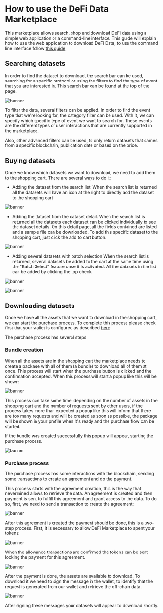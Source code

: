 # How to use the DeFi Data Marketplace
This marketplace allows search, shop and download DeFi data using a simple web application or a command-line interface. This guide will explain how to use the web application to download DeFi Data, to use the command line interface follow [this guide](https://defi.mumbai.nevermined.rocks/cli)

## Searching datasets
In order to find the dataset to download, the search bar can be used, searching for a specific protocol or using the filters to find the type of event that you are interested in. This search bar can be found at the top of the page. 

![banner](./assets/searchbar.png)

To filter the data, several filters can be applied. In order to find the event type that we're looking for, the category filter can be used. With it, we can specify which specific type of event we want to search for. These events are the different types of user interactions that are currently supported in the marketplace. 

Also, other advanced filters can be used, to only return datasets that cames from a specific blockchain, publication date or based on the price. 

## Buying datasets
Once we know which datasets we want to download, we need to add them to the shopping cart. There are several ways to do it: 

- Adding the dataset from the search list.
When the search list is returned all the datasets will have an icon at the right to directly add the dataset to the shopping cart

![banner](./assets/add_to_cart.png)


- Adding the dataset from the dataset detail.
When the search list is returned all the datasets each dataset can be clicked individually to see the dataset details. On this detail page, all the fields contained are listed and a sample file can be downloaded. To add this specific dataset to the shopping cart, just click the add to cart button.

![banner](./assets/add_to_cart_detail.png)


- Adding several datasets with batch selection
When the search list is returned, several datasets be added to the cart at the same time using the "Batch Select" feature once it is activated. All the datasets in the list can be added by clicking the top check.  

![banner](./assets/batch_select.png)

![banner](./assets/batch_selected.png)


## Downloading datasets
Once we have all the assets that we want to download in the shopping cart, we can start the purchase process. To complete this process please check first that your wallet is configured as described [here](./Payment.md)

The purchase process has several steps

### Bundle creation
When all the assets are in the shopping cart the marketplace needs to create a package with all of them (a bundle) to download all of them at once. This process will start when the purchase button is clicked and the confirmation accepted. When this process will start a popup like this will be shown:

![banner](./assets/bundle_profile.png)

This process can take some time, depending on the number of assets in the shopping cart and the number of requests sent by other users, if the process takes more than expected a popup like this will inform that there are too many requests and will be created as soon as possible, the package will be shown in your profile when it's ready and the purchase flow can be started. 

If the bundle was created successfully this popup will appear, starting the purchase process. 

![banner](./assets/datasets_ready.png)


### Purchase process
The purchase process has some interactions with the blockchain, sending some transactions to create an agreement and do the payment.

This process starts with the agreement creation, this is the way that nevermined allows to retrieve the data. An agreement is created and then payment is sent to fulfill this agreement and grant access to the data. To do so, first, we need to send a transaction to create the agreement:

![banner](./assets/datasets_ready.png)

After this agreement is created the payment should be done, this is a two-step process.
First, it is necessary to allow DeFi Marketplace to spent your tokens:

![banner](./assets/allow_token.png)

When the allowance transactions are confirmed the tokens can be sent locking the payment for this agreement.

![banner](./assets/payment.png)

After the payment is done, the assets are available to download. To download it we need to sign the message in the wallet, to identify that the request is generated from our wallet and retrieve the off-chain data.

![banner](./assets/sign_message.png)

After signing these messages your datasets will appear to download shortly.